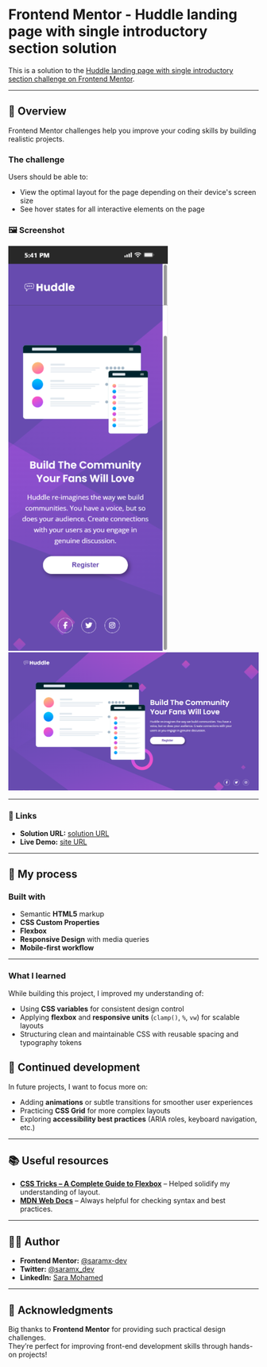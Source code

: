# Frontend Mentor - Huddle landing page with single introductory section solution

This is a solution to the [Huddle landing page with single introductory section challenge on Frontend Mentor](https://www.frontendmentor.io/challenges/huddle-landing-page-with-a-single-introductory-section-B_2Wvxgi0).  

---

## 📖 Overview

Frontend Mentor challenges help you improve your coding skills by building realistic projects.  

### The challenge

Users should be able to:

- View the optimal layout for the page depending on their device's screen size  
- See hover states for all interactive elements on the page  

### 🖼️ Screenshot

![Screenshot of my solution](/screenshote/iPhone-13-PRO-127.0.0.1.png)
![Screenshot of my solution](/screenshote/screencapture-Desktop.png)


---

### 🔗 Links

- **Solution URL:** [solution URL](https://github.com/saramx-dev/Huddle-landing-page)  
- **Live Demo:** [site URL](https://saramx-dev.github.io/Huddle-landing-page/)

---

## 🧠 My process

### Built with

- Semantic **HTML5** markup  
- **CSS Custom Properties**  
- **Flexbox**  
- **Responsive Design** with media queries  
- **Mobile-first workflow**  

---

### What I learned

While building this project, I improved my understanding of:

- Using **CSS variables** for consistent design control  
- Applying **flexbox** and **responsive units** (`clamp()`, `%`, `vw`) for scalable layouts  
- Structuring clean and maintainable CSS with reusable spacing and typography tokens  

## 🚀 Continued development

In future projects, I want to focus more on:

- Adding **animations** or subtle transitions for smoother user experiences  
- Practicing **CSS Grid** for more complex layouts  
- Exploring **accessibility best practices** (ARIA roles, keyboard navigation, etc.)

---

## 📚 Useful resources

- [**CSS Tricks – A Complete Guide to Flexbox**](https://css-tricks.com/snippets/css/a-guide-to-flexbox/) – Helped solidify my understanding of layout.  
- [**MDN Web Docs**](https://developer.mozilla.org/) – Always helpful for checking syntax and best practices.

---

## 👩‍💻 Author

- **Frontend Mentor:** [@saramx-dev](https://www.frontendmentor.io/profile/saramx-dev)  
- **Twitter:** [@saramx_dev](https://x.com/saramx_dev)  
- **LinkedIn:** [Sara Mohamed](https://www.linkedin.com/in/saramx-dev/)

---

## 🙏 Acknowledgments

Big thanks to **Frontend Mentor** for providing such practical design challenges.  
They’re perfect for improving front-end development skills through hands-on projects!
